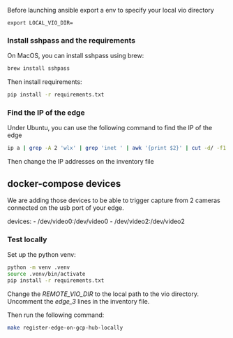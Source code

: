 Before launching ansible export a env to specify your local vio directory
```
export LOCAL_VIO_DIR=
```


### Install sshpass and the requirements

On MacOS, you can install sshpass using brew:
```bash
brew install sshpass
```

Then install requirements:
```bash
pip install -r requirements.txt
```

### Find the IP of the edge

Under Ubuntu, you can use the following command to find the IP of the edge
```bash
ip a | grep -A 2 'wlx' | grep 'inet ' | awk '{print $2}' | cut -d/ -f1
```

Then change the IP addresses on the inventory file

## docker-compose devices

We are adding those devices to be able to trigger capture from 2 cameras connected on the usb port of your edge.

devices:
    - /dev/video0:/dev/video0
    - /dev/video2:/dev/video2

### Test locally

Set up the python venv:
```bash
python -m venv .venv
source .venv/bin/activate
pip install -r requirements.txt
```

Change the *REMOTE_VIO_DIR* to the local path to the vio directory.
Uncomment the *edge_3* lines in the inventory file.

Then run the following command:
```bash
make register-edge-on-gcp-hub-locally
